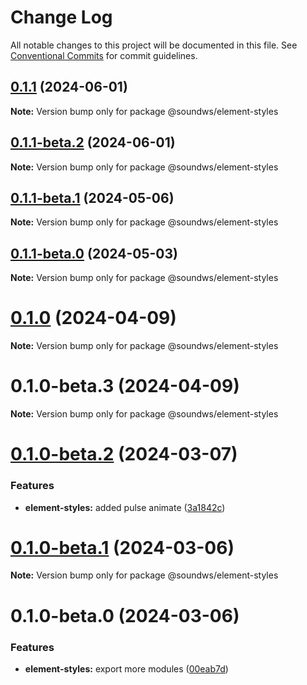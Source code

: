# Change Log

All notable changes to this project will be documented in this file.
See [Conventional Commits](https://conventionalcommits.org) for commit guidelines.

## [0.1.1](https://github.com/firstcoders/webcomponents/compare/@soundws/element-styles@0.1.1-beta.2...@soundws/element-styles@0.1.1) (2024-06-01)

**Note:** Version bump only for package @soundws/element-styles





## [0.1.1-beta.2](https://github.com/firstcoders/webcomponents/compare/@soundws/element-styles@0.1.1-beta.1...@soundws/element-styles@0.1.1-beta.2) (2024-06-01)

**Note:** Version bump only for package @soundws/element-styles





## [0.1.1-beta.1](https://github.com/firstcoders/webcomponents/compare/@soundws/element-styles@0.1.1-beta.0...@soundws/element-styles@0.1.1-beta.1) (2024-05-06)

**Note:** Version bump only for package @soundws/element-styles





## [0.1.1-beta.0](https://github.com/firstcoders/webcomponents/compare/@soundws/element-styles@0.1.0...@soundws/element-styles@0.1.1-beta.0) (2024-05-03)

**Note:** Version bump only for package @soundws/element-styles





# [0.1.0](https://github.com/firstcoders/webcomponents/compare/@soundws/element-styles@0.1.0-beta.3...@soundws/element-styles@0.1.0) (2024-04-09)

**Note:** Version bump only for package @soundws/element-styles





# 0.1.0-beta.3 (2024-04-09)

**Note:** Version bump only for package @soundws/element-styles





# [0.1.0-beta.2](https://github.com/firstcoders/monorepo/compare/@soundws/element-styles@0.1.0-beta.1...@soundws/element-styles@0.1.0-beta.2) (2024-03-07)


### Features

* **element-styles:** added pulse animate ([3a1842c](https://github.com/firstcoders/monorepo/commit/3a1842cf3bd291e6df7fd8219f3f1a9b0d8da87d))





# [0.1.0-beta.1](https://github.com/firstcoders/monorepo/compare/@soundws/element-styles@0.1.0-beta.0...@soundws/element-styles@0.1.0-beta.1) (2024-03-06)

**Note:** Version bump only for package @soundws/element-styles





# 0.1.0-beta.0 (2024-03-06)


### Features

* **element-styles:** export more modules ([00eab7d](https://github.com/firstcoders/monorepo/commit/00eab7d1d547e2a8232640b5fb217517be2c3bd6))
